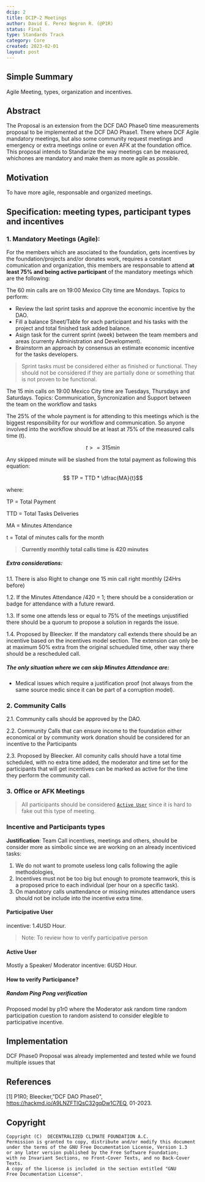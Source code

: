 ```yaml
---
dcip: 2
title: DCIP-2 Meetings
author: David E. Perez Negron R. (@P1R)
status: Final
type: Standards Track
category: Core
created: 2023-02-01
layout: post
---
```


## Simple Summary

Agile Meeting, types, organization and incentives.


## Abstract

The Proposal is an extension from the DCF DAO Phase0 time measurements proposal to be implemented at the DCF DAO Phase1. There where DCF Agile mandatory meetings, but also some community request meetings and emergency or extra meetings online or even AFK at the foundation office. This proposal intends to Standarize the way meetings can be measured, whichones are mandatory and make them as more agile as possible.


## Motivation

To have more agile, responsable and organized meetings.

## Specification: meeting types, participant types and incentives 

### 1. Mandatory Meetings (Agile):

For the members which are asociated to the foundation, gets incentives by the foundation/projects and/or donates work, requires a constant comunication and organization, this members are responsable to attend **at least 75% and being active participant** of the mandatory meetings which are the following: 

The 60 min calls are on 19:00 Mexico City time are Mondays. Topics to perform:
* Review the last sprint tasks and approve the economic incentive by the DAO.
* Fill a balance Sheet/Table for each participant and his tasks with the project and total finished task added balance. 
* Asign task for the current sprint (week) between the team members and areas (currenty Administration and Development).
* Brainstorm an approach by consensus an estimate economic incentive for the tasks developers.

>Sprint tasks must be considered either as finished or functional. They should not be considered if they are partially done or something that is not proven to be functional.

The 15 min calls on 19:00 Mexico City time are Tuesdays, Thursdays and Saturdays. Topics: Communication, Syncronization and Support between the team on the workflow and tasks

The 25% of the whole payment is for attending to this meetings which is the biggest responsibility for our workflow and communication. So anyone involved into the workflow should be at least at 75% of the measured calls time (t).

$$ t >= 315min $$

Any skipped minute will be slashed from the total payment as following this equation:

$$ TP = TTD * \dfrac{MA}{t}$$ 

where: 

TP = Total Payment

TTD = Total Tasks Deliveries

MA = Minutes Attendance

t = Total of minutes calls for the month 
>**Currently monthly total calls time is 420 minutes**


##### Extra considerations:

1.1. There is also Right to change one 15 min call right monthly (24Hrs before)

1.2. If the Minutes Attendance /420 = 1; there should be a consideration or badge for attendance with a future reward.

1.3. If some one attends less or equal to 75% of the meetings unjustified there should be a quorum to propose a solution in regards the issue.

1.4. Proposed by Bleecker. If the mandatory call extends there should be an incentive based on the incentives model section. The extension can only be at maximum 50% extra from the original schueduled time, other way there should be a rescheduled call.

##### The only situation where we can skip Minutes Attendance are:

* Medical issues which require a justification proof (not always from the same source medic since it can be part of a corruption model).

### 2. Community Calls

2.1. Community calls should be approved by the DAO.

2.2. Community Calls that can ensure income to the foundation either economical or by community work donation should be considered for an incentive to the Participants 

2.3. Proposed by Bleecker. All comunity calls should have a total time scheduled, with no extra time added, the moderator and time set for the participants that will get incentives can be marked as active for the time they perform the community call.


### 3. Office or AFK Meetings
> All participants should be considered [`Active User`](#Active-User) since it is hard to fake out this type of meeting.

### Incentive and Participants types

**Justification**: Team Call incentives, meetings and others, should be consider more as simbolic since we are working on an already incentiviced tasks:

1. We do not want to promote useless long calls following the agile methodologies, 
2. Incentives must not be too big but enough to promote teamwork, this is a proposed price to each individual (per hour on a specific task).
3. On mandatory calls unattendance or missing minutes attendance users should not be include into the incentive extra time.

#### Participative User 
incentive: 1.4USD Hour. 

> Note: To review how to verify participative person

#### Active User 
Mostly a Speaker/ Moderator 
incentive: 6USD Hour.


#### How to verify Participance?

##### Random Ping Pong verification
Proposed model by p1r0 where the Moderator ask random time random participation cuestion to random asistend to consider elegible to participative incentive.

## Implementation

DCF Phase0 Proposal was already implemented and tested while we found multiple issues that 


## References

\[1\] P1R0; Bleecker,"DCF DAO Phase0", https://hackmd.io/A9LNZFTlQsC32gqDw1C7EQ, 01-2023.



## Copyright
```
Copyright (C)  DECENTRALIZED CLIMATE FOUNDATION A.C.
Permission is granted to copy, distribute and/or modify this document
under the terms of the GNU Free Documentation License, Version 1.3
or any later version published by the Free Software Foundation;
with no Invariant Sections, no Front-Cover Texts, and no Back-Cover Texts.
A copy of the license is included in the section entitled "GNU
Free Documentation License". 
```



